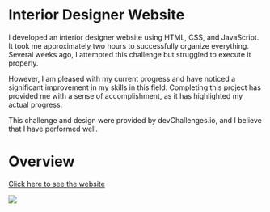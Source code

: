 # Interior Designer Website

I developed an interior designer website using HTML, CSS, and JavaScript. It took me approximately two hours to successfully organize everything. Several weeks ago, I attempted this challenge but struggled to execute it properly. 

However, I am pleased with my current progress and have noticed a significant improvement in my skills in this field. Completing this project has provided me with a sense of accomplishment, as it has highlighted my actual progress. 

This challenge and design were provided by devChallenges.io, and I believe that I have performed well.

<h1>Overview</h1>

<a href="https://giochagelishvili.github.io/interior/">Click here to see the website</a>

<a href="https://giochagelishvili.github.io/interior/">
    <img src="https://i.imgur.com/fVmry7F.png">
</a>
